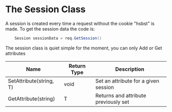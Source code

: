 # The Session Class

A session is created every time a request without the cookie "hsbst" is made.
To get the session data the code is:

```cs
    Session sessionData = req.GetSession()
```

The session class is quiet simple for the moment, you can only Add or Get attributes

| Name                       | Return Type | Description                          |
| -------------------------- | ----------- | ------------------------------------ |
| SetAttribute<T>(string, T) | void        | Set an attribute for a given session |
| GetAttribute<T>(string)    | T           | Returns and attribute previously set |
